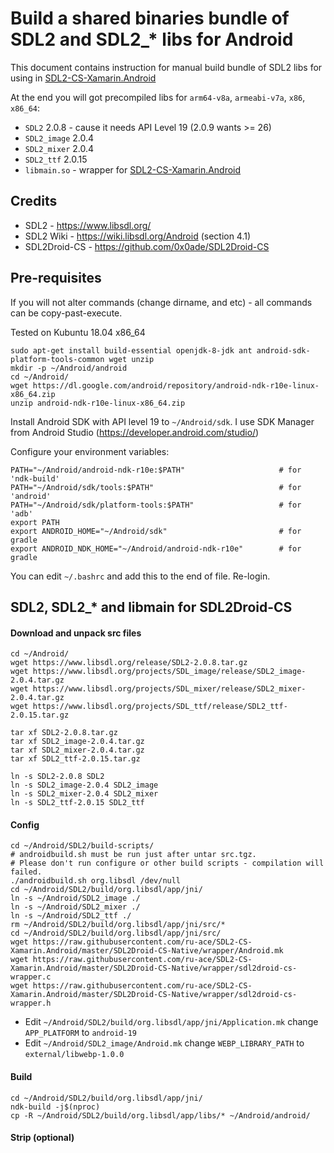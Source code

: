 # Build a shared binaries bundle of SDL2 and SDL2_* libs for Android

This document contains instruction for manual build bundle of SDL2 libs for using in [SDL2-CS-Xamarin.Android](https://github.com/ru-ace/SDL2-CS-Xamarin.Android)

At the end you will got precompiled libs for `arm64-v8a`, `armeabi-v7a`, `x86`, `x86_64`:
* `SDL2` 2.0.8 - cause it needs API Level 19 (2.0.9 wants >= 26)
* `SDL2_image` 2.0.4
* `SDL2_mixer` 2.0.4
* `SDL2_ttf` 2.0.15
* `libmain.so` - wrapper for [SDL2-CS-Xamarin.Android](https://github.com/ru-ace/SDL2-CS-Xamarin.Android)

## Credits

* SDL2 - https://www.libsdl.org/
* SDL2 Wiki - https://wiki.libsdl.org/Android (section 4.1)
* SDL2Droid-CS - https://github.com/0x0ade/SDL2Droid-CS

## Pre-requisites

If you will not alter commands (change dirname, and etc) - all commands can be copy-past-execute. 

Tested on Kubuntu 18.04 x86_64

```
sudo apt-get install build-essential openjdk-8-jdk ant android-sdk-platform-tools-common wget unzip
mkdir -p ~/Android/android 
cd ~/Android/
wget https://dl.google.com/android/repository/android-ndk-r10e-linux-x86_64.zip 
unzip android-ndk-r10e-linux-x86_64.zip
``` 

Install Android SDK with API level 19 to `~/Android/sdk`. I use SDK Manager from Android Studio (https://developer.android.com/studio/)

Configure your environment variables:  
```
PATH="~/Android/android-ndk-r10e:$PATH"                     # for 'ndk-build'
PATH="~/Android/sdk/tools:$PATH"                            # for 'android'
PATH="~/Android/sdk/platform-tools:$PATH"                   # for 'adb'
export PATH
export ANDROID_HOME="~/Android/sdk"                         # for gradle
export ANDROID_NDK_HOME="~/Android/android-ndk-r10e"        # for gradle
```
You can edit `~/.bashrc` and add this to the end of file. Re-login.

## SDL2, SDL2_* and libmain for SDL2Droid-CS

#### Download and unpack src files
```
cd ~/Android/
wget https://www.libsdl.org/release/SDL2-2.0.8.tar.gz
wget https://www.libsdl.org/projects/SDL_image/release/SDL2_image-2.0.4.tar.gz
wget https://www.libsdl.org/projects/SDL_mixer/release/SDL2_mixer-2.0.4.tar.gz
wget https://www.libsdl.org/projects/SDL_ttf/release/SDL2_ttf-2.0.15.tar.gz

tar xf SDL2-2.0.8.tar.gz
tar xf SDL2_image-2.0.4.tar.gz
tar xf SDL2_mixer-2.0.4.tar.gz
tar xf SDL2_ttf-2.0.15.tar.gz

ln -s SDL2-2.0.8 SDL2
ln -s SDL2_image-2.0.4 SDL2_image
ln -s SDL2_mixer-2.0.4 SDL2_mixer
ln -s SDL2_ttf-2.0.15 SDL2_ttf
```
#### Config 
``` 
cd ~/Android/SDL2/build-scripts/
# androidbuild.sh must be run just after untar src.tgz. 
# Please don't run configure or other build scripts - compilation will failed. 
./androidbuild.sh org.libsdl /dev/null
cd ~/Android/SDL2/build/org.libsdl/app/jni/
ln -s ~/Android/SDL2_image ./
ln -s ~/Android/SDL2_mixer ./
ln -s ~/Android/SDL2_ttf ./
rm ~/Android/SDL2/build/org.libsdl/app/jni/src/*
cd ~/Android/SDL2/build/org.libsdl/app/jni/src/
wget https://raw.githubusercontent.com/ru-ace/SDL2-CS-Xamarin.Android/master/SDL2Droid-CS-Native/wrapper/Android.mk
wget https://raw.githubusercontent.com/ru-ace/SDL2-CS-Xamarin.Android/master/SDL2Droid-CS-Native/wrapper/sdl2droid-cs-wrapper.c
wget https://raw.githubusercontent.com/ru-ace/SDL2-CS-Xamarin.Android/master/SDL2Droid-CS-Native/wrapper/sdl2droid-cs-wrapper.h
```
* Edit `~/Android/SDL2/build/org.libsdl/app/jni/Application.mk` change `APP_PLATFORM` to `android-19`
* Edit `~/Android/SDL2_image/Android.mk` change `WEBP_LIBRARY_PATH` to `external/libwebp-1.0.0`

#### Build 
```
cd ~/Android/SDL2/build/org.libsdl/app/jni/
ndk-build -j$(nproc)
cp -R ~/Android/SDL2/build/org.libsdl/app/libs/* ~/Android/android/
``` 

#### Strip (optional)
